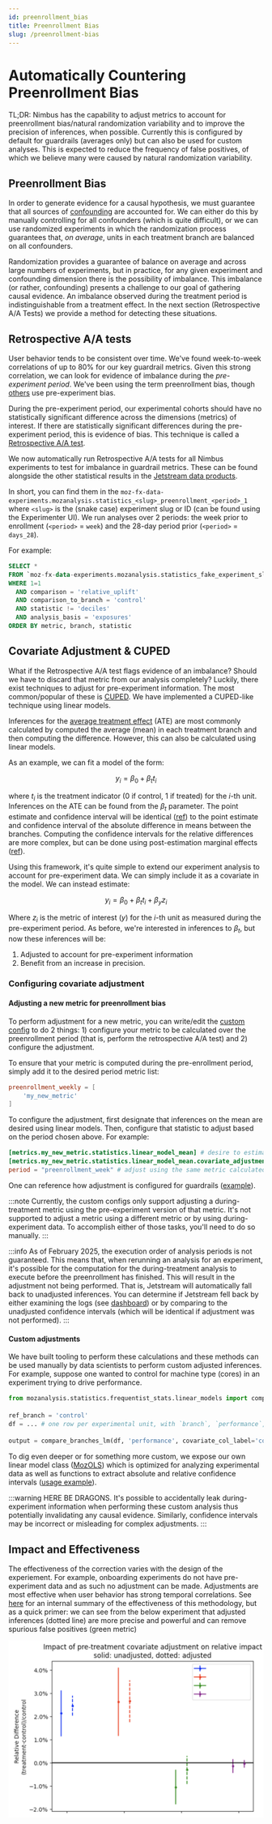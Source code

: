 ```yaml
---
id: preenrollment_bias
title: Preenrollment Bias
slug: /preenrollment-bias
---
```


# Automatically Countering Preenrollment Bias

TL;DR: Nimbus has the capability to adjust metrics to account for preenrollment bias/natural randomization variability and to improve the precision of inferences, when possible. Currently this is configured by default for guardrails (averages only) but can also be used for custom analyses. This is expected to reduce the frequency of false positives, of which we believe many were caused by natural randomization variability.

## Preenrollment Bias

In order to generate evidence for a causal hypothesis, we must guarantee that all sources of [confounding](https://en.wikipedia.org/wiki/Confounding) are accounted for. We can either do this by manually controlling for all confounders (which is quite difficult), or we can use randomized experiments in which the randomization process guarantees that, _on average_, units in each treatment branch are balanced on all confounders.

Randomization provides a guarantee of balance on average and across large numbers of experiments, but in practice, for any given experiment and confounding dimension there is the possibility of imbalance. This imbalance (or rather, confounding) presents a challenge to our goal of gathering causal evidence. An imbalance observed during the treatment period is indistinguishable from a treatment effect. In the next section (Retrospective A/A Tests) we provide a method for detecting these situations.

## Retrospective A/A tests

User behavior tends to be consistent over time. We've found week-to-week correlations of up to 80% for our key guardrail metrics. Given this strong correlation, we can look for evidence of imbalance during the _pre-experiment period_. We've been using the term preenrollment bias, though [others](https://www.statsig.com/blog/pre-experiment-bias-detection-statsig) use pre-experiment bias.

During the pre-experiment period, our experimental cohorts should have no statistically significant difference across the dimensions (metrics) of interest. If there are statistically significant differences during the pre-experiment period, this is evidence of bias. This technique is called a [Retrospective A/A test](https://www.microsoft.com/en-us/research/articles/patterns-of-trustworthy-experimentation-pre-experiment-stage/).

We now automatically run Retrospective A/A tests for all Nimbus experiments to test for imbalance in guardrail metrics. These can be found alongside the other statistical results in the [Jetstream data products](https://docs.telemetry.mozilla.org/datasets/jetstream.html#statistics-tables).

In short, you can find them in the `moz-fx-data-experiments.mozanalysis.statistics_<slug>_preenrollment_<period>_1` where `<slug>` is the (snake case) experiment slug or ID (can be found using the Experimenter UI). We run analyses over 2 periods: the week prior to enrollment (`<period>` = `week`) and the 28-day period prior (`<period>` = `days_28`).

For example:

```sql
SELECT *
FROM `moz-fx-data-experiments.mozanalysis.statistics_fake_experiment_slug_preenrollment_week_1`
WHERE 1=1
  AND comparison = 'relative_uplift'
  AND comparison_to_branch = 'control'
  AND statistic != 'deciles'
  AND analysis_basis = 'exposures'
ORDER BY metric, branch, statistic
```

## Covariate Adjustment & CUPED

What if the Retrospective A/A test flags evidence of an imbalance? Should we have to discard that metric from our analysis completely? Luckily, there exist techniques to adjust for pre-experiment information. The most common/popular of these is [CUPED](https://www.statsig.com/blog/cuped). We have implemented a CUPED-like technique using linear models.

Inferences for the [average treatment effect](https://en.wikipedia.org/wiki/Average_treatment_effect) (ATE) are most commonly calculated by computed the average (mean) in each treatment branch and then computing the difference. However, this can also be calculated using linear models.

As an example, we can fit a model of the form:

$$y_i = \beta_0 + \beta_t t_i$$

where $t_i$ is the treatment indicator (0 if control, 1 if treated) for the $i$-th unit. Inferences on the ATE can be found from the $\beta_t$ parameter. The point estimate and confidence interval will be identical ([ref](https://www.refsmmat.com/courses/727/lecture-notes/linear-models.html#sec-ols-framework)) to the point estimate and confidence interval of the absolute difference in means between the branches. Computing the confidence intervals for the relative differences are more complex, but can be done using post-estimation marginal effects ([ref](https://stats.stackexchange.com/questions/646454/inferences-on-ratio-of-branch-means-in-randomized-experiment/646462#646462)).

Using this framework, it's quite simple to extend our experiment analysis to account for pre-experiment data. We can simply include it as a covariate in the model. We can instead estimate:

$$y_i = \beta_0 + \beta_t t_i + \beta_y z_i$$

Where $z_i$ is the metric of interest ($y$) for the $i$-th unit as measured during the pre-experiment period. As before, we're interested in inferences to $\beta_t$, but now these inferences will be:

1. Adjusted to account for pre-experiment information
2. Benefit from an increase in precision.

### Configuring covariate adjustment

#### Adjusting a new metric for preenrollment bias

To perform adjustment for a new metric, you can write/edit the [custom config](../jetstream/configuration.md#custom-experiment-configurations) to do 2 things: 1) configure your metric to be calculated over the preenrollment period (that is, perform the retrospective A/A test) and 2) configure the adjustment.

To ensure that your metric is computed during the pre-enrollment period, simply add it to the desired period metric list:

```toml
preenrollment_weekly = [
    'my_new_metric'
]
```

To configure the adjustment, first designate that inferences on the mean are desired using linear models. Then, configure that statistic to adjust based on the period chosen above. For example:

```toml
[metrics.my_new_metric.statistics.linear_model_mean] # desire to estimate the mean using linear models
[metrics.my_new_metric.statistics.linear_model_mean.covariate_adjustment] # desire to adjust that estimate
period = "preenrollment_week" # adjust using the same metric calculated during the week prior to enrollment
```

One can reference how adjustment is configured for guardrails ([example](https://github.com/mozilla/metric-hub/blob/57cd56a2fee4ed441a172a7c6cfac10a45d3fb3e/jetstream/defaults/firefox_desktop.toml#L33-L67)).

:::note
Currently, the custom configs only support adjusting a during-treatment metric using the pre-experiment version of that metric. It's not supported to adjust a metric using a different metric or by using during-experiment data. To accomplish either of those tasks, you'll need to do so manually.
:::

:::info
As of February 2025, the execution order of analysis periods is not guaranteed. This means that, when rerunning an analysis for an experiment, it's possible for the computation for the during-treatment analysis to execute before the preenrollment has finished. This will result in the adjustment not being performed. That is, Jetstream will automatically fall back to unadjusted inferences. You can determine if Jetstream fell back by either examining the logs (see [dashboard](https://mozilla.cloud.looker.com/dashboards/246?Experiment=&Timestamp+Date=14+day&Log+Level=ERROR%2CWARNING)) or by comparing to the unadjusted confidence intervals (which will be identical if adjustment was not performed).
:::

#### Custom adjustments

We have built tooling to perform these calculations and these methods can be used manually by data scientists to perform custom adjusted inferences. For example, suppose one wanted to control for machine type (cores) in an experiment trying to drive performance.

```python
from mozanalysis.statistics.frequentist_stats.linear_models import compare_branches_lm

ref_branch = 'control'
df = ... # one row per experimental unit, with `branch`, `performance`, and `cores` as columns

output = compare_branches_lm(df, 'performance', covariate_col_label='cores')
```

To dig even deeper or for something more custom, we expose our own linear model class ([MozOLS](https://github.com/mozilla/mozanalysis/blob/main/src/mozanalysis/frequentist_stats/linear_models/classes.py)) which is optimized for analyzing experimental data as well as functions to extract absolute and relative confidence intervals ([usage example](https://github.com/mozilla/mozanalysis/blob/main/src/mozanalysis/frequentist_stats/linear_models/functions.py#L505-L526)).

:::warning
HERE BE DRAGONS. It's possible to accidentally leak during-experiment information when performing these custom analysis thus potentially invalidating any causal evidence. Similarly, confidence intervals may be incorrect or misleading for complex adjustments.
:::

## Impact and Effectiveness

The effectiveness of the correction varies with the design of the experiement. For example, onboarding experiments do not have pre-experiment data and as such no adjustment can be made. Adjustments are most effective when user behavior has strong temporal correlations. See [here](https://docs.google.com/document/d/19iyqEidsEOYCPxHWi-3azqtlEqXL-46pttJ2GA7jSW8/edit?tab=t.0) for an internal summary of the effectiveness of this methodology, but as a quick primer: we can see from the below experiment that adjusted inferences (dotted line) are more precise and powerful and can remove spurious false positives (green metric)

![example](../../../static/img/preenrollment_example.png)
